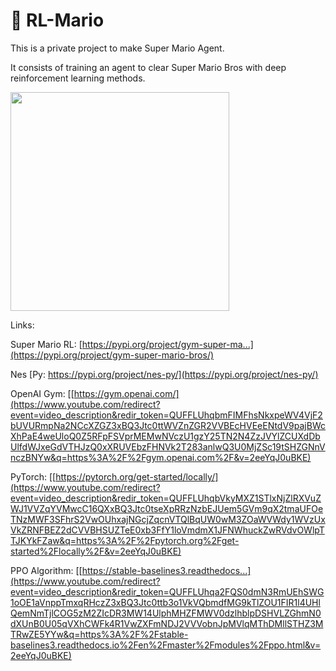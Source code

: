 # :mushroom: RL-Mario

This is a private project to make Super Mario Agent.

It consists of training an agent to clear Super Mario Bros with deep reinforcement learning methods.


<p float="center">
  <img src="/mario1.gif" width="350" />
</p>

Links:

Super Mario RL: [https://pypi.org/project/gym-super-ma...](https://pypi.org/project/gym-super-mario-bros/)

Nes [Py: https://pypi.org/project/nes-py/](https://pypi.org/project/nes-py/)

OpenAI Gym: [[https://gym.openai.com/](https://www.youtube.com/redirect?event=video_description&redir_token=QUFFLUhqbmFIMFhsNkxpeWV4VjF2bUVURmpNa2NCcXZGZ3xBQ3Jtc0ttWVZnZGR2VVBEcHVEeENtdV9pajBWcXhPaE4weUloQ0Z5RFpFSVprMEMwNVczU1gzY25TN2N4ZzJVYlZCUXdDbUlfdWJxeGdVTHJzQ0xXRUVEbzFHNVk2T283anlwQ3U0MjZSc19tSHZGNnVnczBNYw&q=https%3A%2F%2Fgym.openai.com%2F&v=2eeYqJ0uBKE)

PyTorch: [[https://pytorch.org/get-started/locally/](https://www.youtube.com/redirect?event=video_description&redir_token=QUFFLUhqbVkyMXZ1STlxNjZlRXVuZWJ1VVZqYVMwcC16QXxBQ3Jtc0tseXpRRzNzbEJUem5GVm9qX2tmaUFOeTNzMWF3SFhrS2VwOUhxajNGcjZqcnVTQlBqUW0wM3ZOaWVWdy1WVzUxVkZRNFBEZ2dCVVBHSUZTeE0xb3FfY1loVmdmX1JFNWhuckZwRVdvOWlpTTJKYkFZaw&q=https%3A%2F%2Fpytorch.org%2Fget-started%2Flocally%2F&v=2eeYqJ0uBKE)

PPO Algorithm: [[https://stable-baselines3.readthedocs...](https://www.youtube.com/redirect?event=video_description&redir_token=QUFFLUhqa2FQS0dmN3RmUEhSWG1oOE1aVnppTmxqRHczZ3xBQ3Jtc0ttb3o1VkVQbmdfMG9kTlZOU1FIR1l4UHlQemNmTjlCOG5zM2ZIcDR3MW14UlphMHZFMWV0dzlhblpDSHVLZGhmN0dXUnB0U05qVXhCWFk4R1VwZXFmNDJ2VVVobnJpMVlqMThDMllSTHZ3MTRwZE5YYw&q=https%3A%2F%2Fstable-baselines3.readthedocs.io%2Fen%2Fmaster%2Fmodules%2Fppo.html&v=2eeYqJ0uBKE)


